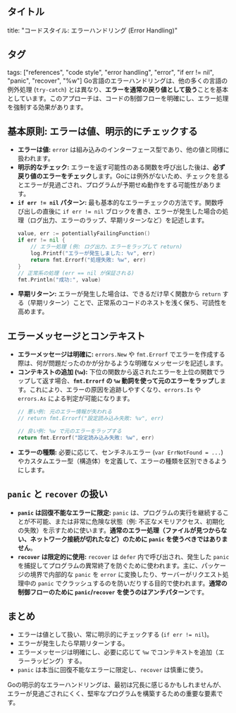 ## タイトル
title: "コードスタイル: エラーハンドリング (Error Handling)"
## タグ
tags: ["references", "code style", "error handling", "error", "if err != nil", "panic", "recover", "%w"]
Go言語のエラーハンドリングは、他の多くの言語の例外処理 (`try-catch`) とは異なり、**エラーを通常の戻り値として扱う**ことを基本としています。このアプローチは、コードの制御フローを明確にし、エラー処理を強制する効果があります。

## 基本原則: エラーは値、明示的にチェックする

*   **エラーは値:** `error` は組み込みのインターフェース型であり、他の値と同様に扱われます。
*   **明示的なチェック:** エラーを返す可能性のある関数を呼び出した後は、**必ず戻り値のエラーをチェック**します。Goには例外がないため、チェックを怠るとエラーが見過ごされ、プログラムが予期せぬ動作をする可能性があります。
*   **`if err != nil` パターン:** 最も基本的なエラーチェックの方法です。関数呼び出しの直後に `if err != nil` ブロックを書き、エラーが発生した場合の処理（ログ出力、エラーのラップ、早期リターンなど）を記述します。
    ```go
    value, err := potentiallyFailingFunction()
    if err != nil {
        // エラー処理 (例: ログ出力、エラーをラップして return)
        log.Printf("エラーが発生しました: %v", err)
        return fmt.Errorf("処理失敗: %w", err)
    }
    // 正常系の処理 (err == nil が保証される)
    fmt.Println("成功:", value)
    ```
*   **早期リターン:** エラーが発生した場合は、できるだけ早く関数から `return` する（早期リターン）ことで、正常系のコードのネストを浅く保ち、可読性を高めます。

## エラーメッセージとコンテキスト

*   **エラーメッセージは明確に:** `errors.New` や `fmt.Errorf` でエラーを作成する際は、何が問題だったのかが分かるような明確なメッセージを記述します。
*   **コンテキストの追加 (`%w`):** 下位の関数から返されたエラーを上位の関数でラップして返す場合、**`fmt.Errorf` の `%w` 動詞を使って元のエラーをラップ**します。これにより、エラーの原因を追跡しやすくなり、`errors.Is` や `errors.As` による判定が可能になります。
    ```go
    // 悪い例: 元のエラー情報が失われる
    // return fmt.Errorf("設定読み込み失敗: %v", err)

    // 良い例: %w で元のエラーをラップする
    return fmt.Errorf("設定読み込み失敗: %w", err)
    ```
*   **エラーの種類:** 必要に応じて、センチネルエラー (`var ErrNotFound = ...`) やカスタムエラー型（構造体）を定義して、エラーの種類を区別できるようにします。

## `panic` と `recover` の扱い

*   **`panic` は回復不能なエラーに限定:** `panic` は、プログラムの実行を継続することが不可能、または非常に危険な状態（例: 不正なメモリアクセス、初期化の失敗）を示すために使います。**通常のエラー処理（ファイルが見つからない、ネットワーク接続が切れたなど）のために `panic` を使うべきではありません**。
*   **`recover` は限定的に使用:** `recover` は `defer` 内で呼び出され、発生した `panic` を捕捉してプログラムの異常終了を防ぐために使われます。主に、パッケージの境界で内部的な `panic` を `error` に変換したり、サーバーがリクエスト処理中の `panic` でクラッシュするのを防いだりする目的で使われます。**通常の制御フローのために `panic`/`recover` を使うのはアンチパターン**です。

## まとめ

*   エラーは値として扱い、常に明示的にチェックする (`if err != nil`)。
*   エラーが発生したら早期リターンする。
*   エラーメッセージは明確にし、必要に応じて `%w` でコンテキストを追加（エラーラッピング）する。
*   `panic` は本当に回復不能なエラーに限定し、`recover` は慎重に使う。

Goの明示的なエラーハンドリングは、最初は冗長に感じるかもしれませんが、エラーが見過ごされにくく、堅牢なプログラムを構築するための重要な要素です。